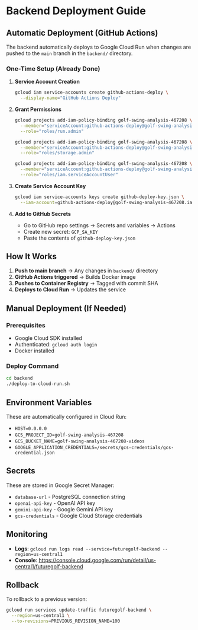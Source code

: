 # Backend Deployment Guide

## Automatic Deployment (GitHub Actions)

The backend automatically deploys to Google Cloud Run when changes are pushed to the `main` branch in the `backend/` directory.

### One-Time Setup (Already Done)

1. **Service Account Creation**
   ```bash
   gcloud iam service-accounts create github-actions-deploy \
     --display-name="GitHub Actions Deploy"
   ```

2. **Grant Permissions**
   ```bash
   gcloud projects add-iam-policy-binding golf-swing-analysis-467208 \
     --member="serviceAccount:github-actions-deploy@golf-swing-analysis-467208.iam.gserviceaccount.com" \
     --role="roles/run.admin"
   
   gcloud projects add-iam-policy-binding golf-swing-analysis-467208 \
     --member="serviceAccount:github-actions-deploy@golf-swing-analysis-467208.iam.gserviceaccount.com" \
     --role="roles/storage.admin"
   
   gcloud projects add-iam-policy-binding golf-swing-analysis-467208 \
     --member="serviceAccount:github-actions-deploy@golf-swing-analysis-467208.iam.gserviceaccount.com" \
     --role="roles/iam.serviceAccountUser"
   ```

3. **Create Service Account Key**
   ```bash
   gcloud iam service-accounts keys create github-deploy-key.json \
     --iam-account=github-actions-deploy@golf-swing-analysis-467208.iam.gserviceaccount.com
   ```

4. **Add to GitHub Secrets**
   - Go to GitHub repo settings → Secrets and variables → Actions
   - Create new secret: `GCP_SA_KEY`
   - Paste the contents of `github-deploy-key.json`

## How It Works

1. **Push to main branch** → Any changes in `backend/` directory
2. **GitHub Actions triggered** → Builds Docker image
3. **Pushes to Container Registry** → Tagged with commit SHA
4. **Deploys to Cloud Run** → Updates the service

## Manual Deployment (If Needed)

### Prerequisites
- Google Cloud SDK installed
- Authenticated: `gcloud auth login`
- Docker installed

### Deploy Command
```bash
cd backend
./deploy-to-cloud-run.sh
```

## Environment Variables

These are automatically configured in Cloud Run:
- `HOST=0.0.0.0`
- `GCS_PROJECT_ID=golf-swing-analysis-467208`
- `GCS_BUCKET_NAME=golf-swing-analysis-467208-videos`
- `GOOGLE_APPLICATION_CREDENTIALS=/secrets/gcs-credentials/gcs-credential.json`

## Secrets

These are stored in Google Secret Manager:
- `database-url` - PostgreSQL connection string
- `openai-api-key` - OpenAI API key
- `gemini-api-key` - Google Gemini API key
- `gcs-credentials` - Google Cloud Storage credentials

## Monitoring

- **Logs**: `gcloud run logs read --service=futuregolf-backend --region=us-central1`
- **Console**: https://console.cloud.google.com/run/detail/us-central1/futuregolf-backend

## Rollback

To rollback to a previous version:
```bash
gcloud run services update-traffic futuregolf-backend \
  --region=us-central1 \
  --to-revisions=PREVIOUS_REVISION_NAME=100
```